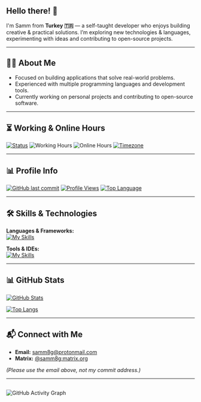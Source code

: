 ##  Hello there! 👋

I'm Samm from **Turkey 🇹🇷** — a self-taught developer who enjoys building creative & practical solutions. I’m exploring new technologies & languages, experimenting with ideas and contributing to open-source projects.

---

## 🧑‍💻 About Me

- Focused on building applications that solve real-world problems.  
- Experienced with multiple programming languages and development tools.  
- Currently working on personal projects and contributing to open-source software.  

---

## ⏳ Working & Online Hours

[![Status](https://img.shields.io/badge/Status-Active-brightgreen?style=flat&logo=github)](#)
![Working Hours](https://img.shields.io/badge/Working%20Hours-Mon--Thu%2012PM--8PM-blue)
![Online Hours](https://img.shields.io/badge/Online%20Hours-12PM--10PM%20Everyday-green)
[![Timezone](https://img.shields.io/badge/Timezone-GMT%2B3%20🇹🇷-lightgrey)](#) 

---

## 📊 Profile Info

[![GitHub last commit](https://img.shields.io/github/last-commit/Samm8g/Samm8g?label=Last%20Commit&color=yellow)](#)
[![Profile Views](https://komarev.com/ghpvc/?username=Samm8g&color=orange&style=flat)](#)
[![Top Language](https://img.shields.io/github/languages/top/Samm8g/Samm8g?color=purple)](#)

---

## 🛠 Skills & Technologies

**Languages & Frameworks:**  
[![My Skills](https://skillicons.dev/icons?i=py,js,css,html,lua,nix,bash,md,kotlin,ruby,rails&perline=10)](https://skillicons.dev)

**Tools & IDEs:**  
[![My Skills](https://skillicons.dev/icons?i=androidstudio,pycharm,webstorm,idea,vscode,neovim,vim,git,github,gitlab,linux&perline=10)](https://skillicons.dev)

---

## 📊 GitHub Stats

[![GitHub Stats](https://github-readme-stats.vercel.app/api?username=samm8g&show_icons=true&theme=dark)](https://github.com/anuraghazra/github-readme-stats)

[![Top Langs](https://github-readme-stats.vercel.app/api/top-langs/?username=samm8g&layout=donut&theme=dark&langs_count=16)](https://github.com/anuraghazra/github-readme-stats)


---

## 📬 Connect with Me

- **Email:** [samm8g@protonmail.com](mailto:samm8g@protonmail.com)  
- **Matrix:** [@samm8g:matrix.org](https://matrix.to/#/@samm8g:matrix.org)  

_(Please use the email above, not my commit address.)_


---
##  
![GitHub Activity Graph](https://activity-graph.vercel.app/graph?username=Samm8g&theme=github-compact)

